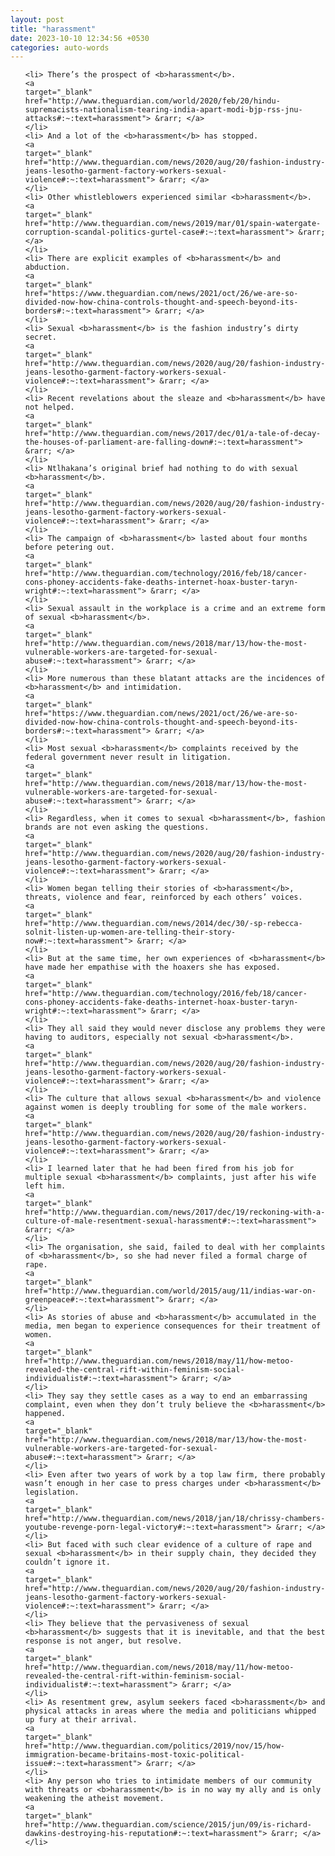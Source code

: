 ```yaml
---
layout: post
title: "harassment"
date: 2023-10-10 12:34:56 +0530
categories: auto-words
---
```

<ol>

    <li> There’s the prospect of <b>harassment</b>.
    <a 
    target="_blank" 
    href="http://www.theguardian.com/world/2020/feb/20/hindu-supremacists-nationalism-tearing-india-apart-modi-bjp-rss-jnu-attacks#:~:text=harassment"> &rarr; </a>
    </li>
    <li> And a lot of the <b>harassment</b> has stopped.
    <a 
    target="_blank" 
    href="http://www.theguardian.com/news/2020/aug/20/fashion-industry-jeans-lesotho-garment-factory-workers-sexual-violence#:~:text=harassment"> &rarr; </a>
    </li>
    <li> Other whistleblowers experienced similar <b>harassment</b>.
    <a 
    target="_blank" 
    href="http://www.theguardian.com/news/2019/mar/01/spain-watergate-corruption-scandal-politics-gurtel-case#:~:text=harassment"> &rarr; </a>
    </li>
    <li> There are explicit examples of <b>harassment</b> and abduction.
    <a 
    target="_blank" 
    href="https://www.theguardian.com/news/2021/oct/26/we-are-so-divided-now-how-china-controls-thought-and-speech-beyond-its-borders#:~:text=harassment"> &rarr; </a>
    </li>
    <li> Sexual <b>harassment</b> is the fashion industry’s dirty secret.
    <a 
    target="_blank" 
    href="http://www.theguardian.com/news/2020/aug/20/fashion-industry-jeans-lesotho-garment-factory-workers-sexual-violence#:~:text=harassment"> &rarr; </a>
    </li>
    <li> Recent revelations about the sleaze and <b>harassment</b> have not helped.
    <a 
    target="_blank" 
    href="http://www.theguardian.com/news/2017/dec/01/a-tale-of-decay-the-houses-of-parliament-are-falling-down#:~:text=harassment"> &rarr; </a>
    </li>
    <li> Ntlhakana’s original brief had nothing to do with sexual <b>harassment</b>.
    <a 
    target="_blank" 
    href="http://www.theguardian.com/news/2020/aug/20/fashion-industry-jeans-lesotho-garment-factory-workers-sexual-violence#:~:text=harassment"> &rarr; </a>
    </li>
    <li> The campaign of <b>harassment</b> lasted about four months before petering out.
    <a 
    target="_blank" 
    href="http://www.theguardian.com/technology/2016/feb/18/cancer-cons-phoney-accidents-fake-deaths-internet-hoax-buster-taryn-wright#:~:text=harassment"> &rarr; </a>
    </li>
    <li> Sexual assault in the workplace is a crime and an extreme form of sexual <b>harassment</b>.
    <a 
    target="_blank" 
    href="http://www.theguardian.com/news/2018/mar/13/how-the-most-vulnerable-workers-are-targeted-for-sexual-abuse#:~:text=harassment"> &rarr; </a>
    </li>
    <li> More numerous than these blatant attacks are the incidences of <b>harassment</b> and intimidation.
    <a 
    target="_blank" 
    href="https://www.theguardian.com/news/2021/oct/26/we-are-so-divided-now-how-china-controls-thought-and-speech-beyond-its-borders#:~:text=harassment"> &rarr; </a>
    </li>
    <li> Most sexual <b>harassment</b> complaints received by the federal government never result in litigation.
    <a 
    target="_blank" 
    href="http://www.theguardian.com/news/2018/mar/13/how-the-most-vulnerable-workers-are-targeted-for-sexual-abuse#:~:text=harassment"> &rarr; </a>
    </li>
    <li> Regardless, when it comes to sexual <b>harassment</b>, fashion brands are not even asking the questions.
    <a 
    target="_blank" 
    href="http://www.theguardian.com/news/2020/aug/20/fashion-industry-jeans-lesotho-garment-factory-workers-sexual-violence#:~:text=harassment"> &rarr; </a>
    </li>
    <li> Women began telling their stories of <b>harassment</b>, threats, violence and fear, reinforced by each others’ voices.
    <a 
    target="_blank" 
    href="http://www.theguardian.com/news/2014/dec/30/-sp-rebecca-solnit-listen-up-women-are-telling-their-story-now#:~:text=harassment"> &rarr; </a>
    </li>
    <li> But at the same time, her own experiences of <b>harassment</b> have made her empathise with the hoaxers she has exposed.
    <a 
    target="_blank" 
    href="http://www.theguardian.com/technology/2016/feb/18/cancer-cons-phoney-accidents-fake-deaths-internet-hoax-buster-taryn-wright#:~:text=harassment"> &rarr; </a>
    </li>
    <li> They all said they would never disclose any problems they were having to auditors, especially not sexual <b>harassment</b>.
    <a 
    target="_blank" 
    href="http://www.theguardian.com/news/2020/aug/20/fashion-industry-jeans-lesotho-garment-factory-workers-sexual-violence#:~:text=harassment"> &rarr; </a>
    </li>
    <li> The culture that allows sexual <b>harassment</b> and violence against women is deeply troubling for some of the male workers.
    <a 
    target="_blank" 
    href="http://www.theguardian.com/news/2020/aug/20/fashion-industry-jeans-lesotho-garment-factory-workers-sexual-violence#:~:text=harassment"> &rarr; </a>
    </li>
    <li> I learned later that he had been fired from his job for multiple sexual <b>harassment</b> complaints, just after his wife left him.
    <a 
    target="_blank" 
    href="http://www.theguardian.com/news/2017/dec/19/reckoning-with-a-culture-of-male-resentment-sexual-harassment#:~:text=harassment"> &rarr; </a>
    </li>
    <li> The organisation, she said, failed to deal with her complaints of <b>harassment</b>, so she had never filed a formal charge of rape.
    <a 
    target="_blank" 
    href="http://www.theguardian.com/world/2015/aug/11/indias-war-on-greenpeace#:~:text=harassment"> &rarr; </a>
    </li>
    <li> As stories of abuse and <b>harassment</b> accumulated in the media, men began to experience consequences for their treatment of women.
    <a 
    target="_blank" 
    href="http://www.theguardian.com/news/2018/may/11/how-metoo-revealed-the-central-rift-within-feminism-social-individualist#:~:text=harassment"> &rarr; </a>
    </li>
    <li> They say they settle cases as a way to end an embarrassing complaint, even when they don’t truly believe the <b>harassment</b> happened.
    <a 
    target="_blank" 
    href="http://www.theguardian.com/news/2018/mar/13/how-the-most-vulnerable-workers-are-targeted-for-sexual-abuse#:~:text=harassment"> &rarr; </a>
    </li>
    <li> Even after two years of work by a top law firm, there probably wasn’t enough in her case to press charges under <b>harassment</b> legislation.
    <a 
    target="_blank" 
    href="http://www.theguardian.com/news/2018/jan/18/chrissy-chambers-youtube-revenge-porn-legal-victory#:~:text=harassment"> &rarr; </a>
    </li>
    <li> But faced with such clear evidence of a culture of rape and sexual <b>harassment</b> in their supply chain, they decided they couldn’t ignore it.
    <a 
    target="_blank" 
    href="http://www.theguardian.com/news/2020/aug/20/fashion-industry-jeans-lesotho-garment-factory-workers-sexual-violence#:~:text=harassment"> &rarr; </a>
    </li>
    <li> They believe that the pervasiveness of sexual <b>harassment</b> suggests that it is inevitable, and that the best response is not anger, but resolve.
    <a 
    target="_blank" 
    href="http://www.theguardian.com/news/2018/may/11/how-metoo-revealed-the-central-rift-within-feminism-social-individualist#:~:text=harassment"> &rarr; </a>
    </li>
    <li> As resentment grew, asylum seekers faced <b>harassment</b> and physical attacks in areas where the media and politicians whipped up fury at their arrival.
    <a 
    target="_blank" 
    href="http://www.theguardian.com/politics/2019/nov/15/how-immigration-became-britains-most-toxic-political-issue#:~:text=harassment"> &rarr; </a>
    </li>
    <li> Any person who tries to intimidate members of our community with threats or <b>harassment</b> is in no way my ally and is only weakening the atheist movement.
    <a 
    target="_blank" 
    href="http://www.theguardian.com/science/2015/jun/09/is-richard-dawkins-destroying-his-reputation#:~:text=harassment"> &rarr; </a>
    </li>